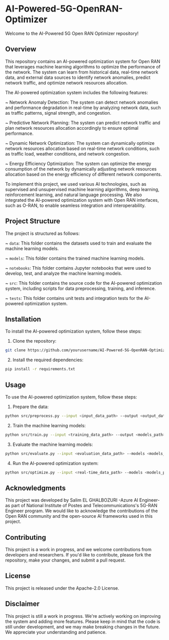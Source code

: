 # AI-Powered-5G-OpenRAN-Optimizer
Welcome to the AI-Powered 5G Open RAN Optimizer repository! 

## Overview
This repository contains an AI-powered optimization system for Open RAN that leverages machine learning algorithms to optimize the performance of the network. The system can learn from historical data, real-time network data, and external data sources to identify network anomalies, predict network traffic, and optimize network resources allocation.

The AI-powered optimization system includes the following features:

~ Network Anomaly Detection: The system can detect network anomalies and performance degradation in real-time by analyzing network data, such as traffic patterns, signal strength, and congestion.

~ Predictive Network Planning: The system can predict network traffic and plan network resources allocation accordingly to ensure optimal performance.

~ Dynamic Network Optimization: The system can dynamically optimize network resources allocation based on real-time network conditions, such as traffic load, weather conditions, and network congestion.

~ Energy Efficiency Optimization: The system can optimize the energy consumption of the network by dynamically adjusting network resources allocation based on the energy efficiency of different network components.

To implement this project, we used various AI technologies, such as supervised and unsupervised machine learning algorithms, deep learning, reinforcement learning, and natural language processing. We also integrated the AI-powered optimization system with Open RAN interfaces, such as O-RAN, to enable seamless integration and interoperability.

## Project Structure
The project is structured as follows:

~ `data`: This folder contains the datasets used to train and evaluate the machine learning models.

~ `models`: This folder contains the trained machine learning models.

~ `notebooks`: This folder contains Jupyter notebooks that were used to develop, test, and analyze the machine learning models.

~ `src`: This folder contains the source code for the AI-powered optimization system, including scripts for data preprocessing, training, and inference.

~ `tests`: This folder contains unit tests and integration tests for the AI-powered optimization system.

## Installation
To install the AI-powered optimization system, follow these steps:

1. Clone the repository:
```bash 
git clone https://github.com/yourusername/AI-Powered-5G-OpenRAN-Optimizer.git
```
2. Install the required dependencies:
```bash
pip install -r requirements.txt
```

## Usage
To use the AI-powered optimization system, follow these steps:

1. Prepare the data:
```bash 
python src/preprocess.py --input <input_data_path> --output <output_data_path>
```
2. Train the machine learning models:
```bash
python src/train.py --input <training_data_path> --output <models_path>
```
3. Evaluate the machine learning models:
```bash 
python src/evaluate.py --input <evaluation_data_path> --models <models_path>
```
4. Run the AI-powered optimization system:
```bash
python src/optimize.py --input <real-time_data_path> --models <models_path> --output <optimized_data_path>
```
## Acknowledgments
This project was developed by Salim EL GHALBOZURI -Azure AI Engineer- as part of National Institute of Postes and Telecommunications's 5G-RAN Engineer program. We would like to acknowledge the contributions of the Open RAN community and the open-source AI frameworks used in this project.

## Contributing
This project is a work in progress, and we welcome contributions from developers and researchers. If you'd like to contribute, please fork the repository, make your changes, and submit a pull request.

## License
This project is released under the Apache-2.0 License.

## Disclaimer
This project is still a work in progress. We're actively working on improving the system and adding more features. Please keep in mind that the code is still under development, and we may make breaking changes in the future. We appreciate your understanding and patience.
